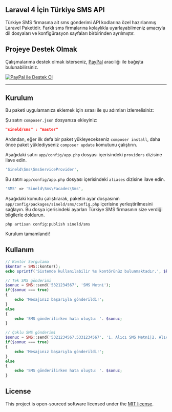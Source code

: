 ## Laravel 4 İçin Türkiye SMS API

Türkiye SMS firmasına ait sms gönderimi API kodlarına özel hazırlanmış Laravel Paketidir. Farklı sms firmalarına kolaylıkla uyarlayabilmeniz amacıyla dil dosyaları ve konfigürasyon sayfaları birbirinden ayrılmıştır.

## Projeye Destek Olmak
Çalışmalarıma destek olmak isterseniz, [PayPal][paypal-donate-url] aracılığı ile bağışta bulunabilirsiniz.

[![PayPal ile Destek Ol][paypal-donate-img]][paypal-donate-url]

----------
## Kurulum
Bu paketi uygulamanıza eklemek için sırası ile şu adımları izlemelisiniz:

Şu satırı `composer.json` dosyanıza ekleyiniz:

```json
"sineld/sms" : "master"
```

Ardından, eğer ilk defa bir paket yükleyecekseniz `composer install`, daha önce paket yüklediyseniz `composer update` komutunu çalıştırın.

Aşağıdaki satırı `app/config/app.php` dosyası içerisindeki `providers` dizisine ilave edin.

```php
'Sineld\Sms\SmsServiceProvider',
```

Bu satırı `app/config/app.php` dosyası içerisindeki `aliases` dizisine ilave edin.

```php
'SMS' => 'Sineld\Sms\Facades\Sms',
```

Aşağıdaki komutu çalıştırarak, paketin ayar dosyasının `app/config/packages/sineld/sms/config.php` içerisine yerleştirilmesini sağlayın. Bu dosya içerisindeki ayarları Türkiye SMS firmasının size verdiği bilgilerle doldurun.

```shell
php artisan config:publish sineld/sms
```

Kurulum tamamlandı!

## Kullanım

```php
// Kontör Sorgulama
$kontor = SMS::kontor();
echo sprintf('Sistemde kullanılabilir %s kontörünüz bulunmaktadır.', $kontor);
```

```php
// Tek SMS gönderimi
$sonuc = SMS::send('5321234567', 'SMS Metni');
if($sonuc === true)
{
	echo 'Mesajınız başarıyla gönderildi!';
}
else
{
	echo 'SMS gönderilirken hata oluştu: '. $sonuc;
}
```

```php
// Çoklu SMS gönderimi
$sonuc = SMS::send('5321234567,5331234567', '1. Alıcı SMS Metni|2. Alıcı SMS Metni');
if($sonuc === true)
{
	echo 'Mesajınız başarıyla gönderildi!';
}
else
{
	echo 'SMS gönderilirken hata oluştu: '. $sonuc;
}
```

## License
This project is open-sourced software licensed under the [MIT license][mit-url].

[paypal-donate-img]: http://img.shields.io/badge/PayPal-donate-brightgreen.svg
[paypal-donate-url]: http://bit.ly/donateSineld

[mit-url]: http://opensource.org/licenses/MIT